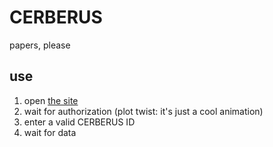 # CERBERUS
papers, please
## use
1. open [the site](https://liamp.dev/CERBERUS)
2. wait for authorization (plot twist: it's just a cool animation)
3. enter a valid CERBERUS ID
4. wait for data

